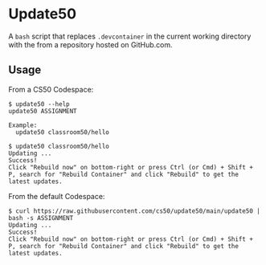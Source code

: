 # Update50

A `bash` script that replaces `.devcontainer` in the current working directory with the from a repository hosted on GitHub.com.

## Usage

From a CS50 Codespace:

```
$ update50 --help
update50 ASSIGNMENT

Example:
  update50 classroom50/hello

$ update50 classroom50/hello
Updating ...
Success!
Click "Rebuild now" on bottom-right or press Ctrl (or Cmd) + Shift + P, search for "Rebuild Container" and click "Rebuild" to get the latest updates.
```

From the default Codespace:

```
$ curl https://raw.githubusercontent.com/cs50/update50/main/update50 | bash -s ASSIGNMENT
Updating ...
Success!
Click "Rebuild now" on bottom-right or press Ctrl (or Cmd) + Shift + P, search for "Rebuild Container" and click "Rebuild" to get the latest updates.
```
